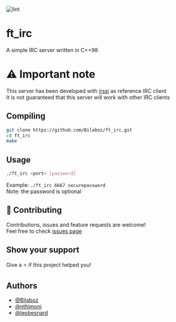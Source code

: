 ![lint](https://github.com/Bilaboz/ft_irc/actions/workflows/cpp-linter.yml/badge.svg)

# ft_irc

A simple IRC server written in C++98

# ⚠️ Important note

This server has been developed with [irssi](https://irssi.org/) as reference IRC client<br />
It is not guaranteed that this server will work with other IRC clients

## Compiling

```sh
git clone https://github.com/Bilaboz/ft_irc.git
cd ft_irc
make
```

## Usage

```sh
./ft_irc <port> [password]
```
Example: `./ft_irc 6667 securepassword`<br />
Note: the password is optional


## 🤝 Contributing

Contributions, issues and feature requests are welcome!<br />Feel free to check [issues page](https://github.com/Bilaboz/ft_irc/issues)


## Show your support

Give a ⭐️ if this project helped you!


## Authors

- [@Bilaboz](https://www.github.com/Bilaboz)
- [@nthimoni](https://github.com/nthimoni)
- [@leobesnard](https://github.com/leobesnard)


